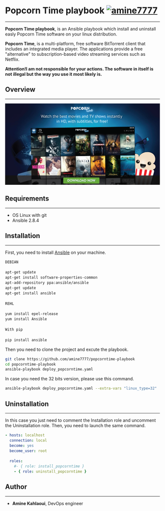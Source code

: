 # Popcorn Time playbook [![amine7777](https://circleci.com/gh/amine7777/popcorntime_playbook.svg?style=svg)](https://circleci.com/gh/amine7777/popcorntime_playbook)

----------------------------------


**Popcorn Time playbook**, is an Ansible playbook which install and uninstall easly Popcorn Time software on your linux distribution.


**Popcorn Time**, is a multi-platform, free software BitTorrent client that includes an integrated media player. The applications provide a free "alternative" to subscription-based video streaming services such as Netflix.

**Attention!I am not responsible for your actions. The software in itself is not illegal but the way you use it most likely is.**


## Overview
----------------------------------
![Image description](pop.png)

## Requirements
----------------------------------
- OS Linux with git
- Ansible 2.8.4



## Installation
---------------------------------

First, you need to install [Ansible](https://www.ansible.com/) on your machine.

```bash
DEBIAN

apt-get update
apt-get install software-properties-common
apt-add-repository ppa:ansible/ansible
apt-get update
apt-get install ansible

REHL

yum install epel-release
yum install Ansible

With pip

pip install ansible
```

Then you need to clone the project and excute the playbook.

```bash
git clone https://github.com/amine7777/popcorntime-playbook
cd popcorntime-playbook
ansible-playbook deploy_popcorntime.yaml
```

In case you need the 32 bits version, please use this command.

```bash
ansible-playbook deploy_popcorntime.yaml --extra-vars "linux_type=32"
```
## Uninstallation
---------------------------------

In this case you just need to comment the Installation role and uncomment the Uninstallation role. Then, you need to launch the same command.

```yaml
- hosts: localhost
  connection: local
  become: yes
  become_user: root

  roles:
    #- { role: install_popcorntime }
    - { role: uninstall_popcorntime }
```
## Author
----------------------------------
- **Amine Kahlaoui**, DevOps engineer
